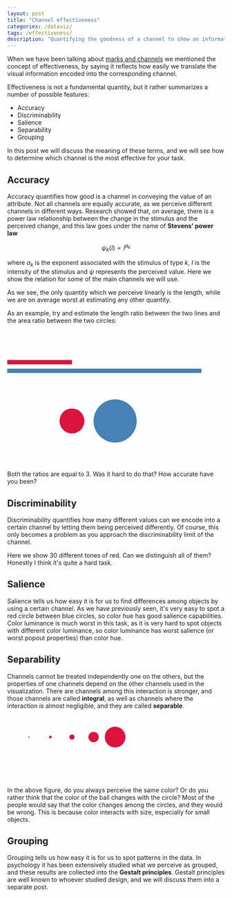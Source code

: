 ```yaml
---
layout: post
title: "Channel effectiveness"
categories: /dataviz/
tags: /effectiveness/
description: "Quantifying the goodness of a channel to show an information"
---
```


<!-- Load d3.js -->
<script src="https://d3js.org/d3.v5.js"></script>

When we have been talking about [marks and channels](/marks-channels)
we mentioned the concept of effectiveness, by saying it
reflects how easily we translate the visual information encoded into the
corresponding channel.

Effectiveness is not a fundamental quantity, but it rather summarizes a
number of possible features:
- Accuracy
- Discriminability
- Salience
- Separability
- Grouping


In this post we will discuss the meaning of these terms, and we will 
see how to determine which channel is the most effective for your task.

## Accuracy
Accuracy quantifies how good is a channel in conveying the value of an attribute.
Not all channels are equally accurate, as we perceive different
channels in different ways.
Research showed that, on average, there is a power law relationship between the 
change in the stimulus and the perceived change, and this law goes under the name
of **Stevens' power law**

$$ \psi_k(I) \propto I^{a_k} $$

where $a_k$ is the exponent associated with the stimulus of type $k$,
$I$ is the intensity of the stimulus and $\psi$ represents the perceived
value.
Here we show the relation for some of the main channels we will use.

<div id="stevens"> </div>
<script src="/docs/assets/javascript/effectiveness/stevens.js"> </script>

As we see, the only quantity which we perceive linearly is the length,
while we are on average worst at estimating any other quantity.

As an example, try and estimate the length ratio between the two
lines and the area ratio between the two circles:

<br>
<br>

<svg height="150" width="600">
  <line x1="0" y1="40" x2="150" y2="40" style="stroke:crimson;stroke-width:10" />
  <line x1="0" y1="60" x2="450" y2="60" style="stroke:steelblue;stroke-width:10" />
</svg> 

<svg height="150" width="500">
  <circle cx="150" cy="50" r="28.87"  fill="crimson" />
  <circle cx="250" cy="50" r="50"  fill="steelblue" />
</svg> 

Both the ratios are equal to 3. Was it hard to do that? How accurate
have you been?

## Discriminability

Discriminability quantifies how many different values can we encode into
a certain channel by letting them being perceived differently.
Of course, this only becomes a problem as you approach the discriminability
limit of the channel.

Here we show 30 different tones of
red. Can we distinguish all of them? Honestly I think it's quite a hard task.

<div id="discriminability"> </div>
<script src="/docs/assets/javascript/effectiveness/discriminability.js"> </script>

## Salience

Salience tells us how easy it is for us to find differences among objects
by using a certain channel.
As we have previously seen, it's very easy to spot a red circle between
blue circles, so color hue has good salience capabilities.
Color luminance is much worst in this task, as it is very hard to spot
objects with different color luminance, so color luminance has 
worst salience (or worst popout properties) than color hue.

## Separability

Channels cannot be treated independently one on the others,
but the properties of one channels depend on the other channels
used in the visualization.
There are channels among this interaction is stronger, and those
channels are called **integral**, as well as channels where the interaction
is almost negligible, and they are called **separable**.


<svg height="150" width="500">
  <circle cy="50" cx="50" r="1.5"  fill="crimson" />
  <circle cy="50" cx="100" r="3"  fill="crimson" />
  <circle cy="50" cx="150" r="6"  fill="crimson" />
  <circle cy="50" cx="200" r="12"  fill="crimson" />
  <circle cy="50" cx="250" r="24"  fill="crimson" />
</svg> 

In the above figure, do you always perceive the same color? Or do
you rather think that the color of the ball changes with the circle?
Most of the people would say that the color changes among the circles,
and they would be wrong.
This is because color interacts with size, especially for small objects.

## Grouping

Grouping tells us how easy it is for us to spot patterns in the data.
In psychology it has been extensively studied what we perceive as grouped,
and these results are collected into the **Gestalt principles**. 
Gestalt principles are well known to whoever studied design, and we will
discuss them into a separate post.

